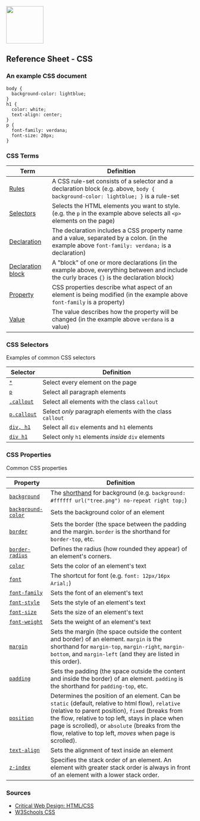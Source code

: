

<img src="https://github.com/omundy/critical-web-design/blob/master/reference-sheets/img/CSS.3.svg.png" width="100">

## Reference Sheet - CSS




### An example CSS document
```
body {
  background-color: lightblue;
}
h1 {
  color: white;
  text-align: center;
}
p {
  font-family: verdana;
  font-size: 20px;
}
```



### CSS Terms

Term | Definition
--- | ---
[Rules](https://www.w3schools.com/Css/css_syntax.asp) | A CSS rule-set consists of a selector and a declaration block (e.g. above, `body { background-color: lightblue; }` is a rule-set
[Selectors](https://www.w3schools.com/css/css_syntax.asp) | Selects the HTML elements you want to style. (e.g. the `p` in the example above selects all `<p>` elements on the page)
[Declaration](https://www.w3schools.com/css/css_syntax.asp) | The declaration includes a CSS property name and a value, separated by a colon. (in the example above `font-family: verdana;` is a declaration)
[Declaration block](https://www.w3schools.com/css/css_syntax.asp) | A "block" of one or more declarations (in the example above, everything between and include the curly braces `{}` is the declaration block)
[Property](https://www.w3schools.com/css/css_syntax.asp) | CSS properties describe what aspect of an element is being modified (in the example above `font-family` is a property)
[Value](https://www.w3schools.com/css/css_syntax.asp) | The value describes how the property will be changed (in the example above `verdana` is a value)


### CSS Selectors
Examples of common CSS selectors

Selector | Definition
--- | ---
[`*`](https://www.w3schools.com/css/css_selectors.asp) | Select every element on the page
[`p`](https://www.w3schools.com/css/css_selectors.asp) | Select all paragraph elements
[`.callout`](https://www.w3schools.com/css/css_selectors.asp) | Select all elements with the class `callout`
[`p.callout`](https://www.w3schools.com/css/css_selectors.asp) | Select *only* paragraph elements with the class `callout`
[`div, h1`](https://www.w3schools.com/css/css_selectors.asp) | Select all `div` elements and `h1` elements
[`div h1`](https://www.w3schools.com/css/css_selectors.asp) | Select only `h1` elements *inside* `div` elements



### CSS Properties
Common CSS properties

Property | Definition
--- | ---
[`background`](https://www.w3schools.com/css/css_background.asp) | The [shorthand](https://developer.mozilla.org/en-US/docs/Web/CSS/Shorthand_properties) for background (e.g. `background: #ffffff url("tree.png") no-repeat right top;`)
[`background-color`](https://www.w3schools.com/css/css_background.asp) | Sets the background color of an element
[`border`](https://www.w3schools.com/css/css_border.asp) | Sets the border (the space between the padding and the margin. `border` is the shorthand for `border-top`, etc.
[`border-radius`](https://www.w3schools.com/cssref/css3_pr_border-radius.asp) | Defines the radius (how rounded they appear) of an element's corners.
[`color`](https://www.w3schools.com/css/css_colors.asp) | Sets the color of an element's text
[`font`](https://www.w3schools.com/css/css_font.asp) | The shortcut for font (e.g. `font: 12px/16px Arial;`)
[`font-family`](https://www.w3schools.com/css/css_font.asp) | Sets the font of an element's text
[`font-style`](https://www.w3schools.com/css/css_font.asp) | Sets the style of an element's text
[`font-size`](https://www.w3schools.com/css/css_font.asp) | Sets the size of an element's text
[`font-weight`](https://www.w3schools.com/css/css_font.asp) | Sets the weight of an element's text
[`margin`](https://www.w3schools.com/css/css_margin.asp) | Sets the margin (the space outside the content and border) of an element. `margin` is the shorthand for `margin-top`, `margin-right`, `margin-bottom`, and `margin-left` (and they are listed in this order).
[`padding`](https://www.w3schools.com/css/css_padding.asp) | Sets the padding (the space outside the content and inside the border) of an element. `padding` is the shorthand for `padding-top`, etc.
[`position`](https://www.w3schools.com/css/css_positioning.asp) | Determines the position of an element. Can be `static` (default, relative to html flow), `relative` (relative to parent position), `fixed` (breaks from the flow, relative to top left, stays in place when page is scrolled), or `absolute` (breaks from the flow, relative to top left, *moves* when page is scrolled).
[`text-align`](https://www.w3schools.com/css/css_align.asp) | Sets the alignment of text inside an element
[`z-index`](https://www.w3schools.com/cssref/pr_pos_z-index.asp) | Specifies the stack order of an element. An element with greater stack order is always in front of an element with a lower stack order.








### Sources
* [Critical Web Design: HTML/CSS](https://docs.google.com/presentation/d/1x5yJObVVAyUj2uUV3VKqxvY1L2ucPrwKDUFKmZ2elUw/edit?usp=sharing)
* [W3Schools CSS](https://www.w3schools.com/css/default.asp)
